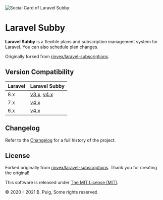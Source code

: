<img src="https://repository-images.githubusercontent.com/312531331/83fd5e80-9ec8-11eb-9b6a-210d761a536e" alt="Social Card of Laravel Subby">

# Laravel Subby

**Laravel Subby** is a flexible plans and subscription management system for Laravel. You can also schedule plan
changes.

Originally forked from [rinvex/laravel-subscriptions](https://github.com/rinvex/laravel-subscriptions).

## Version Compatibility

Laravel  | Laravel Subby
:---------|:----------
8.x    | [v3.x](/v3.x/), [v4.x](/v4.x/)
7.x    | [v4.x](/v4.x/)
6.x    | [v4.x](/v4.x/)

## Changelog

Refer to the [Changelog](https://bpuig.github.io/laravel-subby/CHANGELOG.html) for a full history of the project.

## License

Forked originally from [rinvex/laravel-subscriptions](https://github.com/rinvex/laravel-subscriptions). Thank you for
creating the original!

This software is released under [The MIT License (MIT)](LICENSE).

&copy; 2020 - 2021 B. Puig, Some rights reserved.



